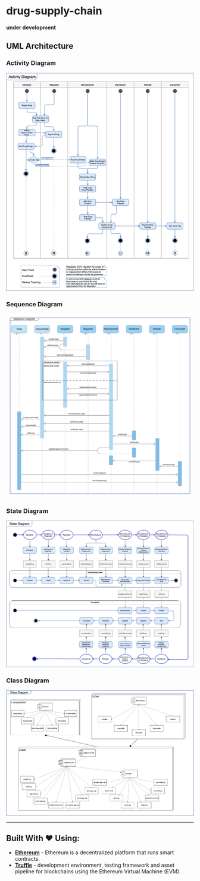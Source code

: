 # drug-supply-chain
**under development**

## UML Architecture

### Activity Diagram
![](architecture/ActivityDiagram.png)

### Sequence Diagram
![](architecture/SequenceDiagram.png)

### State Diagram
![](architecture/StateDiagram.png)

### Class Diagram
![](architecture/ClassDiagram.png)

---
## Built With ❤️ Using:
* [**Ethereum**](https://www.ethereum.org/) - Ethereum is a decentralized platform that runs smart contracts.
* [**Truffle**](https://truffleframework.com/) - development environment, testing framework and asset pipeline for blockchains using the Ethereum Virtual Machine (EVM).